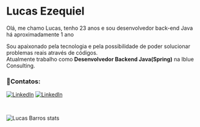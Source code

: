 <h1> Lucas Ezequiel </h1>


<p>Olá, me chamo Lucas, tenho 23 anos e sou desenvolvedor back-end Java há aproximadamente 1 ano</p>

<p>Sou apaixonado pela tecnologia e pela possibilidade de poder solucionar problemas reais através de códigos.<br> Atualmente trabalho como <b>Desenvolvedor Backend Java(Spring)</b> na Iblue Consulting.</p>


<h3>📱Contatos:</h3>

[![LinkedIn](https://img.shields.io/badge/LinkedIn-0077B5?style=for-the-badge&logo=linkedin&logoColor=white)](https://www.linkedin.com/in/lucasbezq/)
[![LinkedIn](https://img.shields.io/badge/Gmail-0077B5?style=for-the-badge&logo=gmail&logoColor=white)](https://mail.google.com/mail/u/1/#inbox)

<br>

![Lucas Barros stats](https://github-readme-stats.vercel.app/api?username=lucasbezq&show_icons=true&theme=dark)


